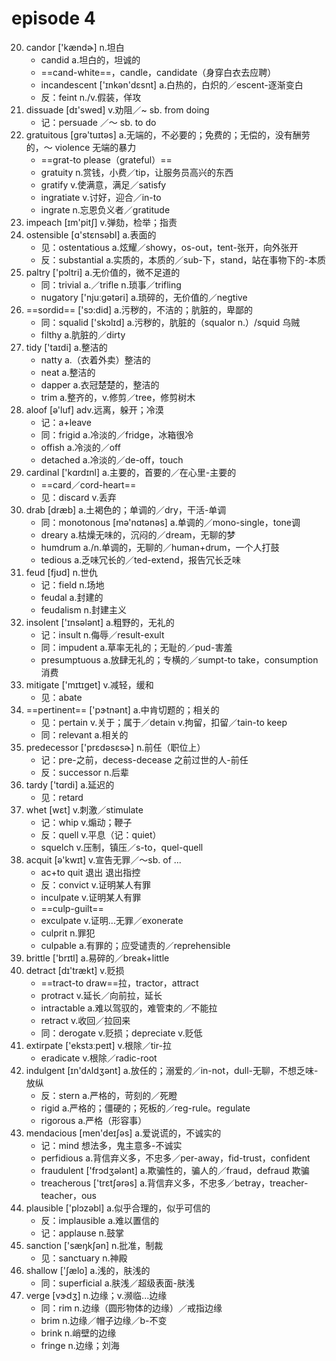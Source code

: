 # episode 4

20. candor ['kændɚ] n.坦白
    - candid a.坦白的，坦诚的
    - ==cand-white==，candle，candidate（身穿白衣去应聘）
    - incandescent ['ɪnkən'dɛsnt] a.白热的，白炽的／escent-逐渐变白
    - 反：feint n./v.假装，佯攻
21. dissuade [dɪ'swed] v.劝阻／~ sb. from doing
    - 记：persuade ／～ sb. to do
22. gratuitous [ɡrə'tuɪtəs] a.无端的，不必要的；免费的；无偿的，没有酬劳的，～ violence 无端的暴力
    - ==grat-to please（grateful）==
    - gratuity n.赏钱，小费／tip，让服务员高兴的东西
    - gratify v.使满意，满足／satisfy
    - ingratiate v.讨好，迎合／in-to
    - ingrate n.忘恩负义者／gratitude
23. impeach [ɪm'pitʃ] v.弹劾，检举；指责
24. ostensible [ɑ'stɛnsəbl] a.表面的
    - 见：ostentatious a.炫耀／showy，os-out，tent-张开，向外张开
    - 反：substantial a.实质的，本质的／sub-下，stand，站在事物下的-本质
25. paltry ['pɔltri] a.无价值的，微不足道的
    - 同：trivial a.／trifle n.琐事／trifling
    - nugatory ['njuːɡətəri] a.琐碎的，无价值的／negtive
26. ==sordid== ['sɔ:did] a.污秽的，不洁的；肮脏的，卑鄙的
    - 同：squalid ['skɔlɪd] a.污秽的，肮脏的（squalor n.）/squid 乌贼
    - filthy a.肮脏的／dirty
27. tidy ['taɪdi] a.整洁的
    - natty a.（衣着外卖）整洁的
    - neat a.整洁的
    - dapper a.衣冠楚楚的，整洁的
    - trim a.整齐的，v.修剪／tree，修剪树木
28. aloof [ə'luf] adv.远离，躲开；冷漠
    - 记：a+leave
    - 同：frigid a.冷淡的／fridge，冰箱很冷
    - offish a.冷淡的／off
    - detached a.冷淡的／de-off，touch
29. cardinal ['kɑrdɪnl] a.主要的，首要的／在心里-主要的
    - ==card／cord-heart==
    - 见：discard v.丢弃
30. drab [dræb] a.土褐色的；单调的／dry，干活-单调
    - 同：monotonous [mə'nɑtənəs] a.单调的／mono-single，tone调
    - dreary a.枯燥无味的，沉闷的／dream，无聊的梦
    - humdrum a./n.单调的，无聊的／human+drum，一个人打鼓
    - tedious a.乏味冗长的／ted-extend，报告冗长乏味
31. feud [fjʊd] n.世仇
    - 记：field n.场地
    - feudal a.封建的
    - feudalism n.封建主义
32. insolent ['ɪnsələnt] a.粗野的，无礼的
    - 记：insult n.侮辱／result-exult
    - 同：impudent a.草率无礼的；无耻的／pud-害羞
    - presumptuous a.放肆无礼的；专横的／sumpt-to take，consumption 消费
33. mitigate ['mɪtɪɡet] v.减轻，缓和
    - 见：abate
34. ==pertinent== ['pɝtnənt] a.中肯切题的；相关的
    - 见：pertain v.关于；属于／detain v.拘留，扣留／tain-to keep
    - 同：relevant a.相关的
35. predecessor ['prɛdəsɛsɚ] n.前任（职位上）
    - 记：pre-之前，decess-decease 之前过世的人-前任
    - 反：successor n.后辈
36. tardy ['tɑrdi] a.延迟的
    - 见：retard
37. whet [wɛt] v.刺激／stimulate
    - 记：whip v.煽动；鞭子
    - 反：quell v.平息（记：quiet）
    - squelch v.压制，镇压／s-to，quel-quell
38. acquit [ə'kwɪt] v.宣告无罪／～sb. of ...
    - ac+to quit 退出 退出指控
    - 反：convict v.证明某人有罪
    - inculpate v.证明某人有罪
    - ==culp-guilt==
    - exculpate v.证明...无罪／exonerate
    - culprit n.罪犯
    - culpable a.有罪的；应受谴责的／reprehensible
39. brittle ['brɪtl] a.易碎的／break+little
40. detract [dɪ'trækt] v.贬损
    - ==tract-to draw==拉，tractor，attract
    - protract v.延长／向前拉，延长
    - intractable a.难以驾驭的，难管束的／不能拉
    - retract v.收回／拉回来
    - 同：derogate v.贬损；depreciate v.贬低
41. extirpate ['ekstɜːpeɪt] v.根除／tir-拉
    - eradicate v.根除／radic-root
42. indulgent [ɪn'dʌldʒənt] a.放任的；溺爱的／in-not，dull-无聊，不想乏味-放纵
    - 反：stern a.严格的，苛刻的／死瞪
    - rigid a.严格的；僵硬的；死板的／reg-rule。regulate
    - rigorous a.严格（形容事）
43. mendacious [men'deɪʃəs] a.爱说谎的，不诚实的
    - 记：mind 想法多，鬼主意多-不诚实
    - perfidious a.背信弃义多，不忠多／per-away，fid-trust，confident
    - fraudulent ['frɔdʒələnt] a.欺骗性的，骗人的／fraud，defraud 欺骗
    - treacherous ['trɛtʃərəs] a.背信弃义多，不忠多／betray，treacher-teacher，ous
44. plausible ['plɔzəbl] a.似乎合理的，似乎可信的
    - 反：implausible a.难以置信的
    - 记：applause n.鼓掌
45. sanction ['sæŋkʃən] n.批准，制裁
    - 见：sanctuary n.神殿
46. shallow ['ʃælo] a.浅的，肤浅的
    - 同：superficial a.肤浅／超级表面-肤浅
47. verge [vɝdʒ] n.边缘；v.濒临...边缘
    - 同：rim n.边缘（圆形物体的边缘）／戒指边缘
    - brim n.边缘／帽子边缘／b-不变
    - brink n.峭壁的边缘
    - fringe n.边缘；刘海